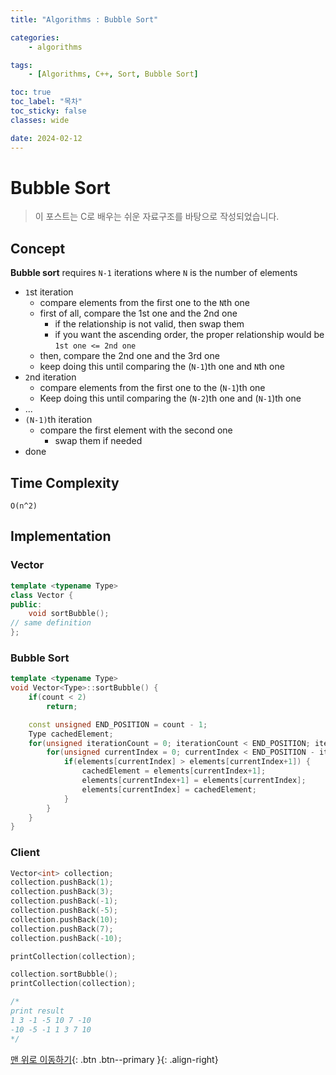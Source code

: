 ```yaml
---
title: "Algorithms : Bubble Sort"

categories:
    - algorithms

tags:
    - [Algorithms, C++, Sort, Bubble Sort]

toc: true
toc_label: "목차"
toc_sticky: false
classes: wide

date: 2024-02-12
---
```


# Bubble Sort

> 이 포스트는 C로 배우는 쉬운 자료구조를 바탕으로 작성되었습니다.

## Concept
**Bubble sort** requires `N-1` iterations where `N` is the number of elements
- `1`st iteration
	* compare elements from the first one to the `N`th one
	* first of all, compare the 1st one and the 2nd one
	    + if the relationship is not valid, then swap them
	    + if you want the ascending order, the proper relationship would be `1st one <= 2nd one`
	* then, compare the 2nd one and the 3rd one
    * keep doing this until comparing the (`N-1`)th one and `N`th one 
- `2`nd iteration
	* compare elements from the first one to the (`N-1`)th one
	* Keep doing this until comparing the (`N-2`)th one and (`N-1`)th one
- ...
- `(N-1)`th iteration
    * compare the first element with the second one
	    + swap them if needed
- done


## Time Complexity
`O(n^2)`


## Implementation

### Vector
```c++
template <typename Type>
class Vector {
public:
	void sortBubble();
// same definition
};
```

### Bubble Sort
```c++
template <typename Type>
void Vector<Type>::sortBubble() {
    if(count < 2)
        return;

    const unsigned END_POSITION = count - 1;
    Type cachedElement;
    for(unsigned iterationCount = 0; iterationCount < END_POSITION; iterationCount++) {
        for(unsigned currentIndex = 0; currentIndex < END_POSITION - iterationCount; currentIndex++) {
            if(elements[currentIndex] > elements[currentIndex+1]) {
                cachedElement = elements[currentIndex+1];
                elements[currentIndex+1] = elements[currentIndex];
                elements[currentIndex] = cachedElement;
            }
        }
    }
}
```

### Client
```c++
Vector<int> collection;
collection.pushBack(1);
collection.pushBack(3);
collection.pushBack(-1);
collection.pushBack(-5);
collection.pushBack(10);
collection.pushBack(7);
collection.pushBack(-10);

printCollection(collection);

collection.sortBubble();
printCollection(collection);

/*
print result
1 3 -1 -5 10 7 -10
-10 -5 -1 1 3 7 10
*/
```


[맨 위로 이동하기](#){: .btn .btn--primary }{: .align-right}